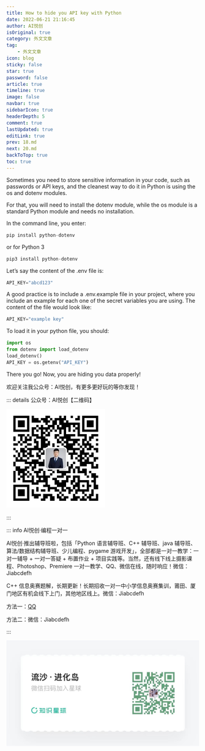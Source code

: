 ```yaml
---
title: How to hide you API key with Python
date: 2022-06-21 21:16:45
author: AI悦创
isOriginal: true
category: 外文文章
tag:
    - 外文文章
icon: blog
sticky: false
star: true
password: false
article: true
timeline: true
image: false
navbar: true
sidebarIcon: true
headerDepth: 5
comment: true
lastUpdated: true
editLink: true
prev: 18.md
next: 20.md
backToTop: true
toc: true
---
```


Sometimes you need to store sensitive information in your code, such as passwords or API keys, and the cleanest way to do it in Python is using the os and dotenv modules.

For that, you will need to install the dotenv module, while the os module is a standard Python module and needs no installation.

In the command line, you enter:

```python
pip install python-dotenv
```

or for Python 3

```python
pip3 install python-dotenv
```

Let’s say the content of the .env file is:

```python
API_KEY="abcd123"
```

A good practice is to include a .env.example file in your project, where you include an example for each one of the secret variables you are using. The content of the file would look like:

```python
API_KEY="example key"
```

To load it in your python file, you should:

```python
import os
from dotenv import load_dotenv
load_dotenv()
API_KEY = os.getenv("API_KEY")
```

There you go! Now, you are hiding you data properly!

欢迎关注我公众号：AI悦创，有更多更好玩的等你发现！

::: details 公众号：AI悦创【二维码】

![](/gzh.jpg)

:::

::: info AI悦创·编程一对一

AI悦创·推出辅导班啦，包括「Python 语言辅导班、C++ 辅导班、java 辅导班、算法/数据结构辅导班、少儿编程、pygame 游戏开发」，全部都是一对一教学：一对一辅导 + 一对一答疑 + 布置作业 + 项目实践等。当然，还有线下线上摄影课程、Photoshop、Premiere 一对一教学、QQ、微信在线，随时响应！微信：Jiabcdefh

C++ 信息奥赛题解，长期更新！长期招收一对一中小学信息奥赛集训，莆田、厦门地区有机会线下上门，其他地区线上。微信：Jiabcdefh

方法一：[QQ](http://wpa.qq.com/msgrd?v=3&uin=1432803776&site=qq&menu=yes)

方法二：微信：Jiabcdefh

:::

![](/zsxq.jpg)

